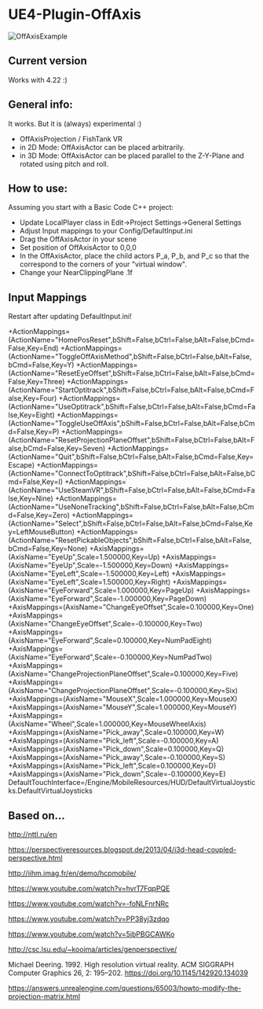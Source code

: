 # UE4-Plugin-OffAxis

![OffAxisExample](https://github.com/fweidner/UE4-Plugin-OffAxis/blob/master/2018-06-13.gif)

## Current version
Works with 4.22 :)

## General info: 
It works. But it is (always) experimental :)

* OffAxisProjection / FishTank VR
* in 2D Mode: OffAxisActor can be placed arbitrarily.
* in 3D Mode: OffAxisActor can be placed parallel to the Z-Y-Plane and rotated using pitch and roll.

## How to use:
Assuming you start with a Basic Code C++ project:
- Update LocalPlayer class in Edit->Project Settings->General Settings 
- Adjust Input mappings to your Config/DefaultInput.ini
- Drag the OffAxisActor in your scene
- Set position of OffAxisActor to 0,0,0
- In the OffAxisActor, place the child actors P_a, P_b, and P_c so that the correspond to the corners of your "virtual window".
- Change your NearClippingPlane .1f 

## Input Mappings
Restart after updating DefaultInput.ini!

+ActionMappings=(ActionName="HomePosReset",bShift=False,bCtrl=False,bAlt=False,bCmd=False,Key=End)
+ActionMappings=(ActionName="ToggleOffAxisMethod",bShift=False,bCtrl=False,bAlt=False,bCmd=False,Key=Y)
+ActionMappings=(ActionName="ResetEyeOffset",bShift=False,bCtrl=False,bAlt=False,bCmd=False,Key=Three)
+ActionMappings=(ActionName="StartOptitrack",bShift=False,bCtrl=False,bAlt=False,bCmd=False,Key=Four)
+ActionMappings=(ActionName="UseOptitrack",bShift=False,bCtrl=False,bAlt=False,bCmd=False,Key=Eight)
+ActionMappings=(ActionName="ToggleUseOffAxis",bShift=False,bCtrl=False,bAlt=False,bCmd=False,Key=P)
+ActionMappings=(ActionName="ResetProjectionPlaneOffset",bShift=False,bCtrl=False,bAlt=False,bCmd=False,Key=Seven)
+ActionMappings=(ActionName="Quit",bShift=False,bCtrl=False,bAlt=False,bCmd=False,Key=Escape)
+ActionMappings=(ActionName="ConnectToOptitrack",bShift=False,bCtrl=False,bAlt=False,bCmd=False,Key=I)
+ActionMappings=(ActionName="UseSteamVR",bShift=False,bCtrl=False,bAlt=False,bCmd=False,Key=Nine)
+ActionMappings=(ActionName="UseNoneTracking",bShift=False,bCtrl=False,bAlt=False,bCmd=False,Key=Zero)
+ActionMappings=(ActionName="Select",bShift=False,bCtrl=False,bAlt=False,bCmd=False,Key=LeftMouseButton)
+ActionMappings=(ActionName="ResetPickableObjects",bShift=False,bCtrl=False,bAlt=False,bCmd=False,Key=None)
+AxisMappings=(AxisName="EyeUp",Scale=1.500000,Key=Up)
+AxisMappings=(AxisName="EyeUp",Scale=-1.500000,Key=Down)
+AxisMappings=(AxisName="EyeLeft",Scale=-1.500000,Key=Left)
+AxisMappings=(AxisName="EyeLeft",Scale=1.500000,Key=Right)
+AxisMappings=(AxisName="EyeForward",Scale=1.000000,Key=PageUp)
+AxisMappings=(AxisName="EyeForward",Scale=-1.000000,Key=PageDown)
+AxisMappings=(AxisName="ChangeEyeOffset",Scale=0.100000,Key=One)
+AxisMappings=(AxisName="ChangeEyeOffset",Scale=-0.100000,Key=Two)
+AxisMappings=(AxisName="EyeForward",Scale=0.100000,Key=NumPadEight)
+AxisMappings=(AxisName="EyeForward",Scale=-0.100000,Key=NumPadTwo)
+AxisMappings=(AxisName="ChangeProjectionPlaneOffset",Scale=0.100000,Key=Five)
+AxisMappings=(AxisName="ChangeProjectionPlaneOffset",Scale=-0.100000,Key=Six)
+AxisMappings=(AxisName="MouseX",Scale=1.000000,Key=MouseX)
+AxisMappings=(AxisName="MouseY",Scale=1.000000,Key=MouseY)
+AxisMappings=(AxisName="Wheel",Scale=1.000000,Key=MouseWheelAxis)
+AxisMappings=(AxisName="Pick_away",Scale=0.100000,Key=W)
+AxisMappings=(AxisName="Pick_left",Scale=-0.100000,Key=A)
+AxisMappings=(AxisName="Pick_down",Scale=0.100000,Key=Q)
+AxisMappings=(AxisName="Pick_away",Scale=-0.100000,Key=S)
+AxisMappings=(AxisName="Pick_left",Scale=0.100000,Key=D)
+AxisMappings=(AxisName="Pick_down",Scale=-0.100000,Key=E)
DefaultTouchInterface=/Engine/MobileResources/HUD/DefaultVirtualJoysticks.DefaultVirtualJoysticks

## Based on...

http://nttl.ru/en

https://perspectiveresources.blogspot.de/2013/04/i3d-head-coupled-perspective.html

http://iihm.imag.fr/en/demo/hcpmobile/

https://www.youtube.com/watch?v=hvrT7FqpPQE

https://www.youtube.com/watch?v=-foNLFnrNRc

https://www.youtube.com/watch?v=PP38yj3zdqo

https://www.youtube.com/watch?v=5ibPBGCAWKo

http://csc.lsu.edu/~kooima/articles/genperspective/

Michael Deering. 1992. High resolution virtual reality. ACM SIGGRAPH Computer Graphics 26, 2: 195–202. https://doi.org/10.1145/142920.134039

https://answers.unrealengine.com/questions/65003/howto-modify-the-projection-matrix.html
